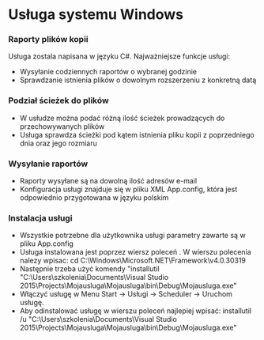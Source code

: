 # Usługa systemu Windows
### Raporty plików kopii

Usługa zostala napisana w języku C#. Najważniejsze funkcje usługi:

  - Wysyłanie codziennych raportów o wybranej godzinie
  - Sprawdzanie istnienia plików o dowolnym rozszerzeniu z konkretną datą

### Podział ścieżek do plików

  - W usłudze można podać różną ilość ścieżek prowadzących do przechowywanych plików 
  - Usługa sprawdza ścieżki pod kątem istnienia pliku kopii z poprzedniego dnia oraz jego rozmiaru

### Wysyłanie raportów

  - Raporty wysyłane są na dowolną ilość adresów e-mail
  - Konfiguracja usługi znajduje się w pliku XML App.config, która jest odpowiednio przygotowana w języku polskim

### Instalacja usługi

 - Wszystkie potrzebne dla użytkownika usługi parametry zawarte są w pliku App.config
  - Usługa instalowana jest poprzez wiersz poleceń . W wierszu polecenia nalezy wpisac: cd  C:\Windows\Microsoft.NET\Framework\v4.0.30319
  - Następnie trzeba użyć komendy "installutil "C:\Users\szkolenia\Documents\Visual Studio 2015\Projects\Mojausluga\Mojausluga\bin\Debug\Mojausluga.exe"
  - Włączyć usługę w Menu Start -> Usługi -> Scheduler -> Uruchom usługę.
  - Aby odinstalować usługę w wierszu poleceń najlepiej wpisać: installutil  /u "C:\Users\szkolenia\Documents\Visual Studio 2015\Projects\Mojausluga\Mojausluga\bin\Debug\Mojausluga.exe"